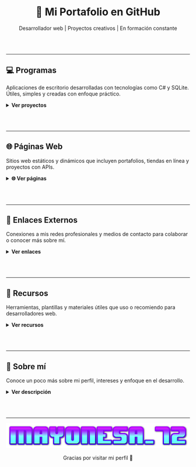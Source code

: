 <h1 align="center">🚀 Mi Portafolio en GitHub</h1>
<p align="center">Desarrollador web | Proyectos creativos | En formación constante</p>

<br><br>


---


## 💻 Programas  
Aplicaciones de escritorio desarrolladas con tecnologías como C# y SQLite. Útiles, simples y creadas con enfoque práctico.

<details>
  <summary><strong>Ver proyectos</strong></summary>

  <br>

  
  | Sitio | Descripción |
  |-------|-------------|
  | [CleanRush](https://github.com/Mayonesa7272/CleanRush) | Buscador de torrents minimalista y sin publicidad molesta. |

</details>

<br><br>


---


## 🌐 Páginas Web  
Sitios web estáticos y dinámicos que incluyen portafolios, tiendas en línea y proyectos con APIs.

<details>
  <summary><strong>🌐 Ver páginas</strong></summary>
  
  ### 📥 Descarga de archivos

  | Sitio | Descripción |
  |-------|-------------|
  | [Idope](https://idope.se/) | Buscador de torrents minimalista y sin publicidad molesta. |
  | [Nyaa](https://nyaa.si/) | Especializado en contenido asiático como anime y manga. |
  | [Internet Archive](https://archive.org/) | Biblioteca digital con libros, películas, música y software antiguo. |

  ### 🌦️ Clima y datos meteorológicos

  | Sitio | Descripción |
  |-------|-------------|
  | [Weather.com](https://weather.com) | Portal global del clima con pronósticos detallados. |
  | [Windy](https://www.windy.com) | Mapas interactivos en tiempo real de viento, lluvia y más. |
  | [Meteoblue](https://www.meteoblue.com) | Herramienta profesional con gráficos climáticos y predicción precisa. |

  ### 🛒 Tiendas y comercio

  | Sitio | Descripción |
  |-------|-------------|
  | [Tienda Online 1](https://proyecto-tienda.github.io) | Tienda con catálogo interactivo y simulación de carrito. |
  | [Demo Shop](https://demoshop.github.io) | Página responsiva con filtros de productos. |
  | [Mini Store](https://ministore.github.io) | Tienda básica con productos destacados y contacto. |

</details>

<br><br>


---


## 🔗 Enlaces Externos  
Conexiones a mis redes profesionales y medios de contacto para colaborar o conocer más sobre mí.

<details>
  <summary><strong>Ver enlaces</strong></summary>

  - [GitHub](https://github.com/tuusuario)
  - [LinkedIn](https://linkedin.com/in/tuusuario)
  - [Correo](mailto:tuemail@ejemplo.com)
</details>

<br><br>


---


## 📁 Recursos  
Herramientas, plantillas y materiales útiles que uso o recomiendo para desarrolladores web.

<details>
  <summary><strong>Ver recursos</strong></summary>

  - Plantillas HTML gratuitas  
  - Bibliotecas de iconos  
  - Cursos y tutoriales online
</details>

<br><br>


---


## 📜 Sobre mí  
Conoce un poco más sobre mi perfil, intereses y enfoque en el desarrollo.

<details>
  <summary><strong>Ver descripción</strong></summary>

  Soy un apasionado del desarrollo web y la programación creativa. Me encanta crear soluciones útiles y aprender nuevas tecnologías. Siempre buscando colaborar en proyectos interesantes.
</details>

<br><br>


---


<p align="center">
  <img src="https://github.com/Mayonesa7272/Principal/blob/4e88cd53b4b455868e62b7585c2e703674003102/Source/cooltext471920183441659.png" />
</p>

<p align="center">Gracias por visitar mi perfil 🙌</p>
